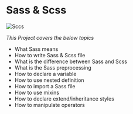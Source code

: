 # Sass & Scss

![Sccs](https://github.com/user-attachments/assets/8c4ce02e-7668-4b9c-9d8e-bb58285aad9a)

*This Project covers the below topics*

- What Sass means
- How to write Sass & Scss file
- What is the difference between Sass and Scss
- What is the Sass preprocessing
- How to declare a variable
- How to use nested definition
- How to import a Sass file
- How to use mixins
- How to declare extend/inheritance styles
- How to manipulate operators
